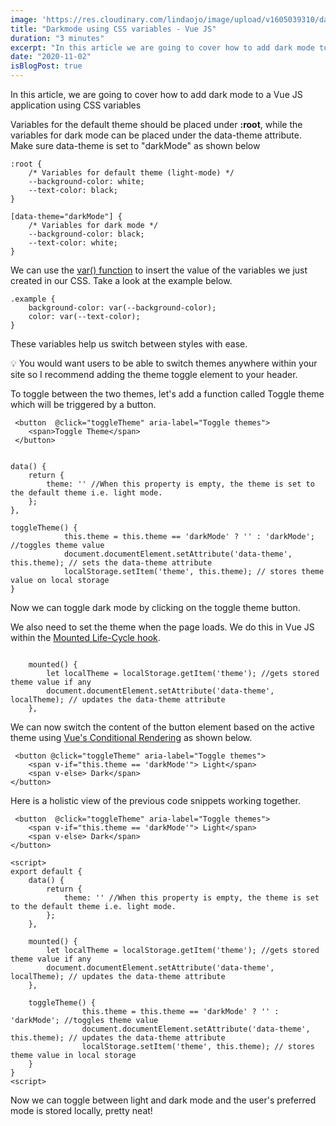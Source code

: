 ```yaml
---
image: 'https://res.cloudinary.com/lindaojo/image/upload/v1605039310/darkmode_varvyx.png'
title: "Darkmode using CSS variables - Vue JS"
duration: "3 minutes"
excerpt: "In this article we are going to cover how to add dark mode to a Vue JS application using CSS variables..."
date: "2020-11-02"
isBlogPost: true
---
```

In this article, we are going to cover how to add dark mode to a Vue JS application using CSS variables

Variables for the default theme should be placed under <strong class=code-word>:root</strong>, while the variables for dark mode can be placed under the data-theme attribute. Make sure data-theme is set to "darkMode" as shown below

```css{codeTitle: "main.css"}
:root {
    /* Variables for default theme (light-mode) */
    --background-color: white;
    --text-color: black;  
}

[data-theme="darkMode"] {
    /* Variables for dark mode */
    --background-color: black;
    --text-color: white;   
}
```
We can use the <a class="link" href="https://www.w3schools.com/css/css3_variables.asp" target="_blank" rel="noopener">var() function</a> to insert the value of the variables we just created in our CSS. Take a look at the example below.

```css{codeTitle: "main.css"}
.example {
    background-color: var(--background-color);
    color: var(--text-color);
}
```
These variables help us switch between styles with ease.

💡 You would want users to be able to switch themes anywhere within your site so I recommend adding the theme <span class="code-word">toggle element</span> to your header.

To toggle between the two themes, let's add a function called <span class="code-word">Toggle theme</span> which will be triggered by a <span class="code-word">button</span>.

```ts{codeTitle: "header.vue"}
 <button  @click="toggleTheme" aria-label="Toggle themes">
    <span>Toggle Theme</span>  
 </button>


data() {
    return {
        theme: '' //When this property is empty, the theme is set to the default theme i.e. light mode.
    };
},

toggleTheme() {
            this.theme = this.theme == 'darkMode' ? '' : 'darkMode'; //toggles theme value
            document.documentElement.setAttribute('data-theme', this.theme); // sets the data-theme attribute
            localStorage.setItem('theme', this.theme); // stores theme value on local storage
}
```
Now we can toggle dark mode by clicking on the <span class="code-word">toggle theme button</span>.

We also need to set the theme when the page loads. We do this in Vue JS within the <a class="link" href="https://vuejs.org/v2/api/#mounted" target="_blank" rel="noopener">Mounted Life-Cycle hook</a>.

```ts{codeTitle: "header.vue"}

    mounted() {
        let localTheme = localStorage.getItem('theme'); //gets stored theme value if any
        document.documentElement.setAttribute('data-theme', localTheme); // updates the data-theme attribute
    },
```

We can now switch the content of the <span class="code-word">button</span> element based on the active theme using <a href="https://vuejs.org/v2/guide/conditional.html" target="_blank" rel="noopener"> Vue's Conditional Rendering</a> as shown below.

```html{codeTitle: "header.vue"}
 <button @click="toggleTheme" aria-label="Toggle themes">
    <span v-if="this.theme == 'darkMode'"> Light</span>
    <span v-else> Dark</span>     
</button>
```

Here is a holistic view of the previous code snippets working together.

```ts{codeTitle: "header.vue"}
 <button  @click="toggleTheme" aria-label="Toggle themes">
    <span v-if="this.theme == 'darkMode'"> Light</span>
    <span v-else> Dark</span>     
</button>

<script>
export default {
    data() {
        return {
            theme: '' //When this property is empty, the theme is set to the default theme i.e. light mode.
        };
    },

    mounted() {
        let localTheme = localStorage.getItem('theme'); //gets stored theme value if any
        document.documentElement.setAttribute('data-theme', localTheme); // updates the data-theme attribute
    },

    toggleTheme() {
                this.theme = this.theme == 'darkMode' ? '' : 'darkMode'; //toggles theme value
                document.documentElement.setAttribute('data-theme', this.theme); // updates the data-theme attribute
                localStorage.setItem('theme', this.theme); // stores theme value in local storage
    }
}
<script>
```

Now we can toggle between light and dark mode and the user's preferred mode is stored locally, pretty neat!
